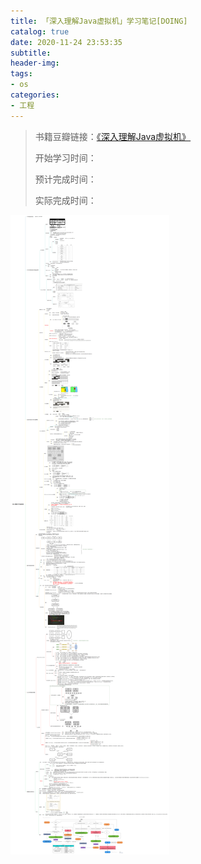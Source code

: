 ```yaml
---
title: 「深入理解Java虚拟机」学习笔记[DOING]
catalog: true
date: 2020-11-24 23:53:35
subtitle:
header-img:
tags:
- os
categories:
- 工程
---
```

> 书籍豆瓣链接：[《深入理解Java虚拟机》](https://book.douban.com/subject/24722612/)
> 
> 开始学习时间：
> 
> 预计完成时间：
> 
> 实际完成时间：


![](https://github.com/SoaringhawkCheng/blog/blob/master/source/_posts/understand-jvm/mind2.png?raw=true)